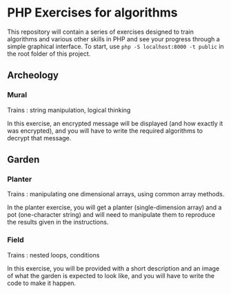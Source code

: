 # PHP Exercises for algorithms

This repository will contain a series of exercises designed to train algorithms and various other skills in PHP and see your progress through a simple graphical interface.
To start, use `php -S localhost:8000 -t public` in the root folder of this project.

## Archeology

### Mural

Trains : string manipulation, logical thinking

In this exercise, an encrypted message will be displayed (and how exactly it was encrypted), and you will have to write the required algorithms to decrypt that message.

## Garden

### Planter

Trains : manipulating one dimensional arrays, using common array methods.

In the planter exercise, you will get a planter (single-dimension array) and a pot (one-character string) and will need to manipulate them to reproduce the results given in the instructions.

### Field

Trains : nested loops, conditions

In this exercise, you will be provided with a short description and an image of what the garden is expected to look like, and you will have to write the code to make it happen.

